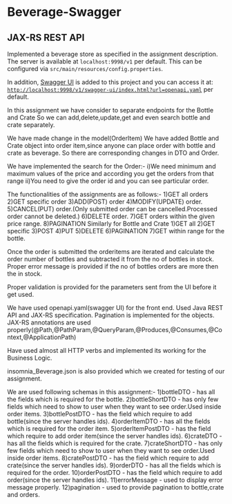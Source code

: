 # Beverage-Swagger
## JAX-RS REST API 

Implemented a beverage store as specified in the assignment description.
The server is available at `localhost:9998/v1` per default. 
This can be configured via `src/main/resources/config.properties`.
 
In addition, [Swagger UI](https://swagger.io/tools/swagger-ui/) is added to this project and you can access it at: [`http://localhost:9998/v1/swagger-ui/index.html?url=openapi.yaml`](http://localhost:9998/v1/swagger-ui/index.html?url=openapi.yaml) per default.

In this assignment we have consider to separate endpoints for the Bottle and Crate
So we can add,delete,update,get and even search bottle and crate separately.

We have made change in the model(OrderItem)
We have added Bottle and Crate object into order item,since anyone can place order with bottle and crate as beverage.
So there are corresponding changes in DTO and Order.

We have implemented the search for the Order:-
    i)We need minimum and maximum values of the price and according you get the orders from that range
    ii)You need to give the order id and you can see particular order.
    
The functionalities of the assignments are as follows:-
1)GET all orders
2)GET specific order
3)ADD(POST) order
4)MODIFY(UPDATE) order.
5)CANCEL(PUT) order.(Only submitted order can be cancelled.Processed order cannot be deleted.)
6)DELETE order.
7)GET orders within the given price range.
8)PAGINATION
Similarly for Bottle and Crate 
1)GET all 2)GET specific 3)POST 4)PUT 5)DELETE 6)PAGINATION
7)GET within range for the bottle.

Once the order is submitted the orderitems are iterated and calculate the order number of bottles and 
subtracted it from the no of bottles in stock.
Proper error message is provided if the no of bottles orders are more then the in stock.

Proper validation is provided for the parameters sent from the UI before it get used.

We have used openapi.yaml(swagger UI) for the front end.
Used Java REST API and JAX-RS specification.
Pagination is implemented for the objects.
JAX-RS annotations are used properly(@Path,@PathParam,@QueryParam,@Produces,@Consumes,@Context,@ApplicationPath)

Have used almost all HTTP verbs and implemented its working for the Business Logic.

insomnia_Beverage.json is also provided which we created for testing of our assignment.

We are used following schemas in this assignment:-
1)bottleDTO - has all the fields which is required for the bottle.
2)bottleShortDTO - has only few fields which need to show to user when they want to see order.Used inside order items.
3)bottlePostDTO - has the field which require to add bottle(since the server handles ids).
4)orderItemDTO - has all the fields which is required for the order item.
5)orderItemPostDTO - has the field which require to add order item(since the server handles ids).
6)crateDTO - has all the fields which is required for the crate.
7)crateShortDTO - has only few fields which need to show to user when they want to see order.Used inside order items.
8)cratePostDTO - has the field which require to add crate(since the server handles ids).
9)orderDTO - has all the fields which is required for the order.
10)orderPostDTO - has the field which require to add order(since the server handles ids).
11)errorMessage - used to display error message properly.
12)pagination - used to provide pagination to bottle,crate and orders.
